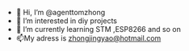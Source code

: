- 👋 Hi, I’m @agenttomzhong
- 👀 I’m interested in diy projects
- 🌱 I’m currently learning STM ,ESP8266 and so on
- 📫My adress is zhongjingyao@hotmail.com
